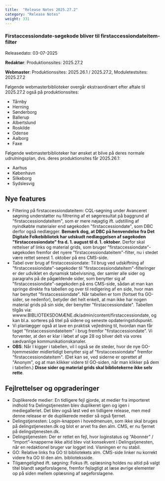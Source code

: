 ```yaml
---
title:  "Release Notes 2025.27.2"
category: "Release Notes"
weight: 331
---  
```


###  Firstaccessiondate-søgekode bliver til firstaccessiondateitem-filter

Releasedato: 03-07-2025

**Redaktør**: Produktionssites: 2025.27.2

**Webmaster**: Produktionssites: 2025.26.1 / 2025.27.2, Moduletestsites: 2025.27.2

Følgende webmasterbiblioteker overgår ekstraordinært efter aftale til 2025.27.2 også på produktionssites:
- Tårnby
- Herning
- Sønderborg
- Ballerup
- Albertslund
- Roskilde
- Odense
- Aalborg
- Faxe

Følgende webmasterbiblioteker har ønsket at blive på deres normale udrulningsplan, dvs. deres produktionsites får 2025.26.1:
- Aarhus
- København
- Silkeborg
- Sydslesvig

## Nye features
- Filtering på firstaccessiondateitem: CQL-søgning under Avanceret søgning understøtter nu filtrering af et søgeresultat på baggrund af "firstaccessiondateitem", som er mere nøjagtig ift. udstilling af nyindkøbte materialer end søgekoden "firstaccessiondate", som DBC derfor også nedlægger. **Bemærk dog, at DBC på henvendelse fra Det Digitale Folkebibliotek har udskudt nedlæggelsen af søgekoden "firstaccessiondate" fra d. 1. august til d. 1. oktober**. Derfor skal rettelser af links og material grids, som bruger "firstaccessiondate"-søgekoden fremfor det nyere "firstaccessiondateitem"-filter, nu i stedet være rettet senest 1. oktober på ens CMS-side. 
- Tabel over brug af firstaccessiondate: Til brug ved udskiftning af "firstaccessiondate"-søgekoder til "firstaccessiondateitem"-filteringer er der udviklet en dynamisk tabelvisning, der samler alle sider og paragrahs på de pågældende sider, som benytter sig af "firstaccessiondate"-søgekoden på ens CMS-side, sådan at man kan springe direkte fra tabellen og over til redigering af en side, hvor man har benyttet "firstaccessiondate". Når tabellen er tom (fortset fra GO-sider, se nedenfor), betyder det helt enkelt, at man ikke har nogen material grids på sin side, der benytter "firstaccessiondate". Tabellen tilgås via: wwww.BIBLIOTEKSDOMÆNE.dk/admin/content/firstaccessiondate, og kan bl.a. sorteres på titel på sidene og seneste opdateringstidspunkt.
- Vi planlægger også at lave en praktisk vejledning til, hvordan man får taget "firstaccessiondateitem" i brug fremfor "firstaccessiondate". Vi forventer, at den er klar i løbet af uge 28 og bliver delt via vores sædvanlige kommunikationskanaler.
- **OBS**: Når I kigger i tabellen, vil I også se de steder, hvor de nye GO-hjemmesider midlertidigt benytter sig af "firstaccessiondate" fremfor "firstaccessiondateitem". (Det kan se, ved siderne er oprettet af "Anonym", og at man klikker videre til GO-siden, når man klikker på dem i tabellen.) **Disse sider og material grids skal bibliotekerne ikke selv rette**.

## Fejlrettelser og opgraderinger
- Duplikerede medier: En tidligere fejl gjorde, at medier fra importeret indhold fra Delingstjenesten blev duplikeret igen og igen i mediegalleriet. Det blev også løst ved en tidligere release, men med denne release er de duplikerede medier så også fjernet.
- Delingstjenesten: Login-knappen i hovedmenuen, som ikke skal bruges på delingstjenesten.dk og blot er arvet fra den alm. CMS, er nu fjernet på delingstjenesten.dk.
- Delingstjenesten: Der er rettet en fejl, hvor loginstatus og “Abonnér” / “Import”-knapperne ikke altid blev vist konsekvent i Delingstjenesten, når en redaktionel bruger var logget ind. Visningen er nu stabil.
- GO: Relative links fra GO til bibliotekets alm. CMS-side linker nu korrekt videre fra GO til den alm. biblioteksside.
- Tilgængelighed ift. søgning: Fokus ift. oplæsning holdes nu altid på valgt titel blandt søgeforslagene, fremfor fejlagtigt at læse øvrige elementer op på siden mellem oplæsning af søgeforslagene.
